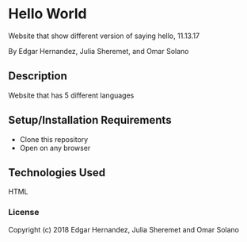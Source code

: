 # Hello World

Website that show different version of saying hello, 11.13.17

By Edgar Hernandez, Julia Sheremet, and Omar Solano

## Description

Website that has 5 different languages

## Setup/Installation Requirements

* Clone this repository
* Open on any browser


## Technologies Used
HTML

### License

Copyright (c) 2018 Edgar Hernandez, Julia Sheremet and Omar Solano

